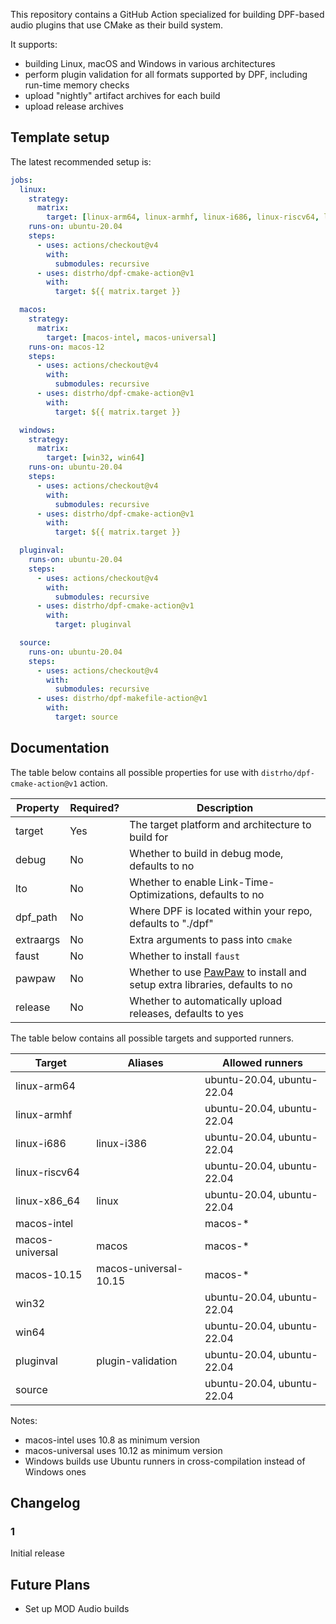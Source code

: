 
This repository contains a GitHub Action specialized for building DPF-based audio plugins that use CMake as their build system.

It supports:

- building Linux, macOS and Windows in various architectures
- perform plugin validation for all formats supported by DPF, including run-time memory checks
- upload "nightly" artifact archives for each build
- upload release archives

## Template setup

The latest recommended setup is:

```yaml
jobs:
  linux:
    strategy:
      matrix:
        target: [linux-arm64, linux-armhf, linux-i686, linux-riscv64, linux-x86_64]
    runs-on: ubuntu-20.04
    steps:
      - uses: actions/checkout@v4
        with:
          submodules: recursive
      - uses: distrho/dpf-cmake-action@v1
        with:
          target: ${{ matrix.target }}

  macos:
    strategy:
      matrix:
        target: [macos-intel, macos-universal]
    runs-on: macos-12
    steps:
      - uses: actions/checkout@v4
        with:
          submodules: recursive
      - uses: distrho/dpf-cmake-action@v1
        with:
          target: ${{ matrix.target }}

  windows:
    strategy:
      matrix:
        target: [win32, win64]
    runs-on: ubuntu-20.04
    steps:
      - uses: actions/checkout@v4
        with:
          submodules: recursive
      - uses: distrho/dpf-cmake-action@v1
        with:
          target: ${{ matrix.target }}

  pluginval:
    runs-on: ubuntu-20.04
    steps:
      - uses: actions/checkout@v4
        with:
          submodules: recursive
      - uses: distrho/dpf-cmake-action@v1
        with:
          target: pluginval

  source:
    runs-on: ubuntu-20.04
    steps:
      - uses: actions/checkout@v4
        with:
          submodules: recursive
      - uses: distrho/dpf-makefile-action@v1
        with:
          target: source
```

## Documentation

The table below contains all possible properties for use with `distrho/dpf-cmake-action@v1` action.

| Property  | Required? | Description                                                |
| --------- | --------- | ---------------------------------------------------------- |
| target    | Yes       | The target platform and architecture to build for          |
| debug     | No        | Whether to build in debug mode, defaults to no             |
| lto       | No        | Whether to enable Link-Time-Optimizations, defaults to no  |
| dpf_path  | No        | Where DPF is located within your repo, defaults to "./dpf" |
| extraargs | No        | Extra arguments to pass into `cmake`                       |
| faust     | No        | Whether to install `faust`                                 |
| pawpaw    | No        | Whether to use [PawPaw](https://github.com/DISTRHO/PawPaw/) to install and setup extra libraries, defaults to no |
| release   | No        | Whether to automatically upload releases, defaults to yes  |

The table below contains all possible targets and supported runners.

| Target          | Aliases               | Allowed runners            |
| --------------- | --------------------- | -------------------------- |
| linux-arm64     |                       | ubuntu-20.04, ubuntu-22.04 |
| linux-armhf     |                       | ubuntu-20.04, ubuntu-22.04 |
| linux-i686      | linux-i386            | ubuntu-20.04, ubuntu-22.04 |
| linux-riscv64   |                       | ubuntu-20.04, ubuntu-22.04 |
| linux-x86_64    | linux                 | ubuntu-20.04, ubuntu-22.04 |
| macos-intel     |                       | macos-*                    |
| macos-universal | macos                 | macos-*                    |
| macos-10.15     | macos-universal-10.15 | macos-*                    |
| win32           |                       | ubuntu-20.04, ubuntu-22.04 |
| win64           |                       | ubuntu-20.04, ubuntu-22.04 |
| pluginval       | plugin-validation     | ubuntu-20.04, ubuntu-22.04 |
| source          |                       | ubuntu-20.04, ubuntu-22.04 |

Notes:
 - macos-intel uses 10.8 as minimum version
 - macos-universal uses 10.12 as minimum version
 - Windows builds use Ubuntu runners in cross-compilation instead of Windows ones

## Changelog

### 1

Initial release

## Future Plans

- Set up MOD Audio builds
